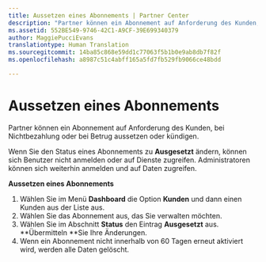 ```yaml
---
title: Aussetzen eines Abonnements | Partner Center
description: "Partner können ein Abonnement auf Anforderung des Kunden, bei Nichtbezahlung oder bei Betrug aussetzen oder kündigen."
ms.assetid: 552BE549-9746-42C1-A9CF-39E699340379
author: MaggiePucciEvans
translationtype: Human Translation
ms.sourcegitcommit: 14ba85c868e59dd1c77063f5b1b0e9ab8db7f82f
ms.openlocfilehash: a8987c51c4abff165a5fd7fb529fb9066ce48bdd

---
```


# Aussetzen eines Abonnements


Partner können ein Abonnement auf Anforderung des Kunden, bei Nichtbezahlung oder bei Betrug aussetzen oder kündigen.

Wenn Sie den Status eines Abonnements zu **Ausgesetzt** ändern, können sich Benutzer nicht anmelden oder auf Dienste zugreifen. Administratoren können sich weiterhin anmelden und auf Daten zugreifen.

**Aussetzen eines Abonnements**

1.  Wählen Sie im Menü **Dashboard** die Option **Kunden** und dann einen Kunden aus der Liste aus.
2.  Wählen Sie das Abonnement aus, das Sie verwalten möchten.
3.  Wählen Sie im Abschnitt **Status** den Eintrag **Ausgesetzt** aus. 
          **Übermitteln **Sie Ihre Änderungen.
4.  Wenn ein Abonnement nicht innerhalb von 60 Tagen erneut aktiviert wird, werden alle Daten gelöscht.



<!--HONumber=Nov16_HO4-->


